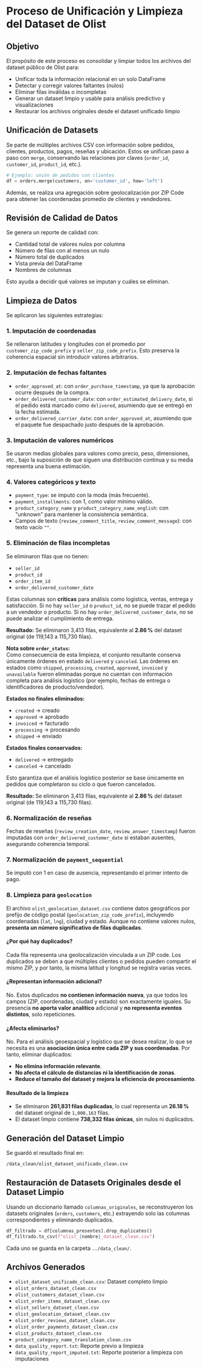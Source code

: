 # Proceso de Unificación y Limpieza del Dataset de Olist

## Objetivo

El propósito de este proceso es consolidar y limpiar todos los archivos del dataset público de Olist para:

- Unificar toda la información relacional en un solo DataFrame
- Detectar y corregir valores faltantes (nulos)
- Eliminar filas inválidas o incompletas
- Generar un dataset limpio y usable para análisis predictivo y visualizaciones
- Restaurar los archivos originales desde el dataset unificado limpio

## Unificación de Datasets

Se parte de múltiples archivos CSV con información sobre pedidos, clientes, productos, pagos, reseñas y ubicación. Estos se unifican paso a paso con `merge`, conservando las relaciones por claves (`order_id`, `customer_id`, `product_id`, etc.).

```python
# Ejemplo: unión de pedidos con clientes
df = orders.merge(customers, on='customer_id', how='left')
```

Además, se realiza una agregación sobre geolocalización por ZIP Code para obtener las coordenadas promedio de clientes y vendedores.

## Revisión de Calidad de Datos

Se genera un reporte de calidad con:

- Cantidad total de valores nulos por columna
- Número de filas con al menos un nulo
- Número total de duplicados
- Vista previa del DataFrame
- Nombres de columnas

Esto ayuda a decidir qué valores se imputan y cuáles se eliminan.

## Limpieza de Datos

Se aplicaron las siguientes estrategias:

### 1. **Imputación de coordenadas**  

Se rellenaron latitudes y longitudes con el promedio por `customer_zip_code_prefix` y `seller_zip_code_prefix`. Esto preserva la coherencia espacial sin introducir valores arbitrarios.

### 2. **Imputación de fechas faltantes**  

- `order_approved_at`: con `order_purchase_timestamp`, ya que la aprobación ocurre después de la compra.
- `order_delivered_customer_date`: con `order_estimated_delivery_date`, si el pedido está marcado como `delivered`, asumiendo que se entregó en la fecha estimada.
- `order_delivered_carrier_date`: con `order_approved_at`, asumiendo que el paquete fue despachado justo después de la aprobación.

### 3. **Imputación de valores numéricos**

Se usaron medias globales para valores como precio, peso, dimensiones, etc., bajo la suposición de que siguen una distribución continua y su media representa una buena estimación.

### 4. **Valores categóricos y texto**

- `payment_type`: se imputó con la moda (más frecuente).
- `payment_installments`: con 1, como valor mínimo válido.
- `product_category_name` y `product_category_name_english`: con "unknown" para mantener la consistencia semántica.
- Campos de texto (`review_comment_title`, `review_comment_message`): con texto vacío `""`.

### 5. **Eliminación de filas incompletas**

Se eliminaron filas que no tienen:

- `seller_id`
- `product_id`
- `order_item_id`
- `order_delivered_customer_date`

Estas columnas son **críticas** para análisis como logística, ventas, entrega y satisfacción. Si no hay `seller_id` o `product_id`, no se puede trazar el pedido a un vendedor o producto. Si no hay `order_delivered_customer_date`, no se puede analizar el cumplimiento de entrega.

**Resultado:** Se eliminaron 3,413 filas, equivalente al **2.86 %** del dataset original (de 119,143 a 115,730 filas).

**Nota sobre `order_status`:**  
Como consecuencia de esta limpieza, el conjunto resultante conserva únicamente órdenes en estado `delivered` y `canceled`. Las órdenes en estados como `shipped`, `processing`, `created`, `approved`, `invoiced` y `unavailable` fueron eliminadas porque no cuentan con información completa para análisis logístico (por ejemplo, fechas de entrega o identificadores de producto/vendedor).

**Estados no finales eliminados:**

- `created` → creado
- `approved` → aprobado
- `invoiced` → facturado
- `processing` → procesando
- `shipped` → enviado

**Estados finales conservados:**

- `delivered` → entregado
- `canceled` → cancelado

Esto garantiza que el análisis logístico posterior se base únicamente en pedidos que completaron su ciclo o que fueron cancelados.

**Resultado:** Se eliminaron 3,413 filas, equivalente al **2.86 %** del dataset original (de 119,143 a 115,730 filas).

### 6. **Normalización de reseñas**

Fechas de reseñas (`review_creation_date`, `review_answer_timestamp`) fueron imputadas con `order_delivered_customer_date` si estaban ausentes, asegurando coherencia temporal.

### 7. **Normalización de `payment_sequential`**

Se imputó con 1 en caso de ausencia, representando el primer intento de pago.

### 8. **Limpieza para `geolocation`**

El archivo `olist_geolocation_dataset.csv` contiene datos geográficos por prefijo de código postal (`geolocation_zip_code_prefix`), incluyendo coordenadas (`lat`, `lng`), ciudad y estado. Aunque no contiene valores nulos, **presenta un número significativo de filas duplicadas**.

#### ¿Por qué hay duplicados?

Cada fila representa una geolocalización vinculada a un ZIP code. Los duplicados se deben a que múltiples clientes o pedidos pueden compartir el mismo ZIP, y por tanto, la misma latitud y longitud se registra varias veces.

#### ¿Representan información adicional?

No. Estos duplicados **no contienen información nueva**, ya que todos los campos (ZIP, coordenadas, ciudad y estado) son exactamente iguales. Su presencia **no aporta valor analítico** adicional y **no representa eventos distintos**, solo repeticiones.

#### ¿Afecta eliminarlos?

No. Para el análisis geoespacial y logístico que se desea realizar, lo que se necesita es una **asociación única entre cada ZIP y sus coordenadas**. Por tanto, eliminar duplicados:

- **No elimina información relevante**.
- **No afecta el cálculo de distancias ni la identificación de zonas**.
- **Reduce el tamaño del dataset y mejora la eficiencia de procesamiento**.

#### Resultado de la limpieza

- Se eliminaron **261,831 filas duplicadas**, lo cual representa un **26.18 %** del dataset original de `1,000,163` filas.
- El dataset limpio contiene **738,332 filas únicas**, sin nulos ni duplicados.

## Generación del Dataset Limpio

Se guardó el resultado final en:

```bash
/data_clean/olist_dataset_unificado_clean.csv
```

## Restauración de Datasets Originales desde el Dataset Limpio

Usando un diccionario llamado `columnas_originales`, se reconstruyeron los datasets originales (`orders`, `customers`, etc.) extrayendo solo las columnas correspondientes y eliminando duplicados.

```python
df_filtrado = df[columnas_presentes].drop_duplicates()
df_filtrado.to_csv(f"olist_{nombre}_dataset_clean.csv")
```

Cada uno se guarda en la carpeta `../data_clean/`.

## Archivos Generados

- `olist_dataset_unificado_clean.csv`: Dataset completo limpio
- `olist_orders_dataset_clean.csv`
- `olist_customers_dataset_clean.csv`
- `olist_order_items_dataset_clean.csv`
- `olist_sellers_dataset_clean.csv`
- `olist_geolocation_dataset_clean.csv`
- `olist_order_reviews_dataset_clean.csv`
- `olist_order_payments_dataset_clean.csv`
- `olist_products_dataset_clean.csv`
- `product_category_name_translation_clean.csv`
- `data_quality_report.txt`: Reporte previo a limpieza
- `data_quality_report_imputed.txt`: Reporte posterior a limpieza con imputaciones
